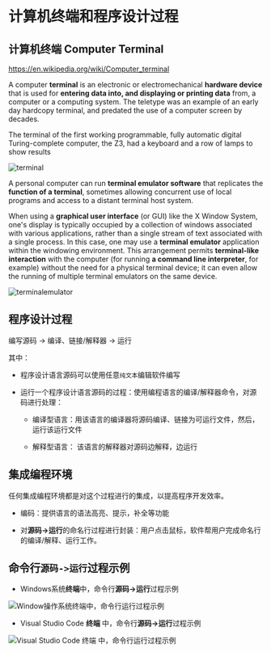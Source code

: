 
# 计算机终端和程序设计过程

## 计算机终端 Computer Terminal

https://en.wikipedia.org/wiki/Computer_terminal

A computer **terminal** is an electronic or electromechanical **hardware device** that is used for **entering data into, and displaying or printing data** from, a computer or a computing system. The teletype was an example of an early day hardcopy terminal, and predated the use of a computer screen by decades.

The terminal of the first working programmable, fully automatic digital Turing-complete computer, the Z3, had a keyboard and a row of lamps to show results

![terminal](./codingterminal/ASR-33_1.jpg)

A personal computer can run **terminal emulator software** that replicates the **function of a terminal**, sometimes allowing concurrent use of local programs and access to a distant terminal host system.

When using a **graphical user interface** (or GUI) like the X Window System, one's display is typically occupied by a collection of windows associated with various applications, rather than a single stream of text associated with a single process. In this case, one may use a **terminal emulator** application within the windowing environment. This arrangement permits **terminal-like interaction** with the computer (for running **a command line interpreter**, for example) without the need for a physical terminal device; it can even allow the running of multiple terminal emulators on the same device.

![terminalemulator](./codingterminal/terminal-emulator.jpg)

## 程序设计过程

编写源码 -> 编译、链接/解释器 -> 运行

其中：

* 程序设计语言源码可以使用任意`纯文本`编辑软件编写

* 运行一个程序设计语言源码的过程：使用编程语言的编译/解释器命令，对源码进行处理：

   * 编译型语言：用该语言的编译器将源码编译、链接为可运行文件，然后，运行该运行文件

   * 解释型语言： 该语言的解释器对源码边解释，边运行

## 集成编程环境

任何集成编程环境都是对这个过程进行的集成，以提高程序开发效率。

 * 编码：提供语言的语法高亮、提示，补全等功能

 * 对**源码->运行**的命名行过程进行封装：用户点击鼠标，软件帮用户完成命名行的编译/解释、运行工作。

##  命令行`源码->运行`过程示例

* Windows系统**终端**中，命令行**源码->运行**过程示例

![Window操作系统终端中，命令行运行过程示例](./codingterminal/demo-windows-shell.jpg)

* Visual Studio Code **终端** 中，命令行**源码->运行**过程示例

![Visual Studio Code **终端** 中，命令行运行过程示例](./codingterminal/demo-vscode-terminal.jpg)

